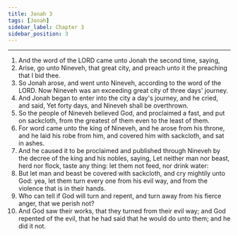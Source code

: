 ```yaml
---
title: Jonah 3
tags: [Jonah]
sidebar_label: Chapter 3
sidebar_position: 3
---
```


---
1. And the word of the LORD came unto Jonah the second time, saying,
2. Arise, go unto Nineveh, that great city, and preach unto it the preaching that I bid thee.
3. So Jonah arose, and went unto Nineveh, according to the word of the LORD. Now Nineveh was an exceeding great city of three days' journey.
4. And Jonah began to enter into the city a day's journey, and he cried, and said, Yet forty days, and Nineveh shall be overthrown.
5. So the people of Nineveh believed God, and proclaimed a fast, and put on sackcloth, from the greatest of them even to the least of them.
6. For word came unto the king of Nineveh, and he arose from his throne, and he laid his robe from him, and covered him with sackcloth, and sat in ashes.
7. And he caused it to be proclaimed and published through Nineveh by the decree of the king and his nobles, saying, Let neither man nor beast, herd nor flock, taste any thing: let them not feed, nor drink water:
8. But let man and beast be covered with sackcloth, and cry mightily unto God: yea, let them turn every one from his evil way, and from the violence that is in their hands.
9. Who can tell if God will turn and repent, and turn away from his fierce anger, that we perish not?
10. And God saw their works, that they turned from their evil way; and God repented of the evil, that he had said that he would do unto them; and he did it not.